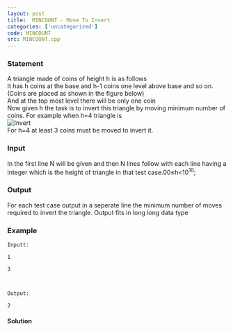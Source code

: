 ```yaml
---
layout: post
title:  MINCOUNT - Move To Invert
categories: ['uncategorized']
code: MINCOUNT
src: MINCOUNT.cpp
---
```


### **Statement**

A triangle made of coins of height h is as follows  
It has h coins at the base and h-1 coins one level above base and so on.(Coins
are placed as shown in the figure below)  
And at the top most level there will be only one coin  
Now given h the task is to invert this triangle by moving minimum number of
coins. For example when h=4 triangle is  
![Invert](/content/abhilash_i:invert)  
For h=4 at least 3 coins must be moved to invert it.  

### Input

In the first line N will be given and then N lines follow with each line
having a integer which is the height of triangle in that test
case.00≤h<10<sup>10</sup>;

### Output

For each test case output in a seperate line the minimum number of moves
required to invert the triangle. Output fits in long long data type

### Example

    
    
    Inputt:
    1
    3
    
    Output:
    2
    



#### **Solution**



